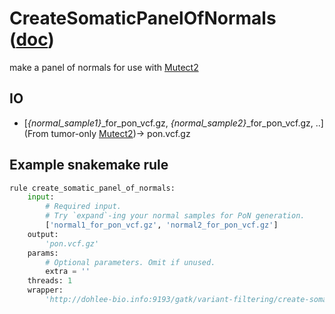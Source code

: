 # CreateSomaticPanelOfNormals ([doc](https://software.broadinstitute.org/gatk/documentation/tooldocs/current/org_broadinstitute_hellbender_tools_walkers_mutect_CreateSomaticPanelOfNormals.php))

make a panel of normals for use with [Mutect2](../../mutect2)

## IO

- [*{normal_sample1}*\_for\_pon\_vcf.gz, *{normal_sample2}*\_for\_pon\_vcf.gz, ..] (From tumor-only [Mutect2](../../mutect2/tumor-only))-> pon.vcf.gz

## Example snakemake rule
```python
rule create_somatic_panel_of_normals:
    input:
        # Required input.
        # Try `expand`-ing your normal samples for PoN generation.
        ['normal1_for_pon_vcf.gz', 'normal2_for_pon_vcf.gz']
    output:
        'pon.vcf.gz'
    params:
        # Optional parameters. Omit if unused.
        extra = ''
    threads: 1
    wrapper:
        'http://dohlee-bio.info:9193/gatk/variant-filtering/create-somatic-panel-of-normals'

```
